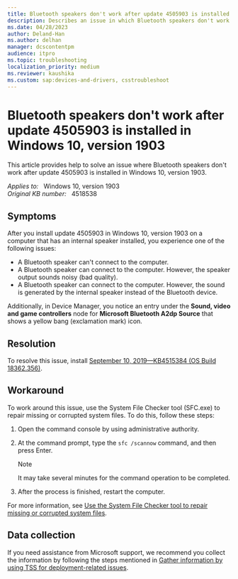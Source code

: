 ```yaml
---
title: Bluetooth speakers don't work after update 4505903 is installed on Windows 10, version 1903
description: Describes an issue in which Bluetooth speakers don't work after update 4505903 is installed on Windows 10, version 1903. Provides a workaround.
ms.date: 04/28/2023
author: Deland-Han
ms.author: delhan
manager: dcscontentpm
audience: itpro
ms.topic: troubleshooting
localization_priority: medium
ms.reviewer: kaushika
ms.custom: sap:devices-and-drivers, csstroubleshoot
---
```

# Bluetooth speakers don't work after update 4505903 is installed in Windows 10, version 1903

This article provides help to solve an issue where Bluetooth speakers don't work after update 4505903 is installed in Windows 10, version 1903.

_Applies to:_ &nbsp; Windows 10, version 1903  
_Original KB number:_ &nbsp; 4518538

## Symptoms

After you install update 4505903 in Windows 10, version 1903 on a computer that has an internal speaker installed, you experience one of the following issues:

- A Bluetooth speaker can't connect to the computer.
- A Bluetooth speaker can connect to the computer. However, the speaker output sounds noisy (bad quality).
- A Bluetooth speaker can connect to the computer. However, the sound is generated by the internal speaker instead of the Bluetooth device.

Additionally, in Device Manager, you notice an entry under the **Sound, video and game controllers** node for **Microsoft Bluetooth A2dp Source** that shows a yellow bang (exclamation mark) icon.

## Resolution

To resolve this issue, install [September 10, 2019—KB4515384 (OS Build 18362.356)](https://support.microsoft.com/help/4515384).

## Workaround

To work around this issue, use the System File Checker tool (SFC.exe) to repair missing or corrupted system files. To do this, follow these steps:

1. Open the command console by using administrative authority.
2. At the command prompt, type the `sfc /scannow` command, and then press Enter.

    > [!NOTE]
    > It may take several minutes for the command operation to be completed.
3. After the process is finished, restart the computer.

For more information, see [Use the System File Checker tool to repair missing or corrupted system files](https://support.microsoft.com/help/929833).

## Data collection

If you need assistance from Microsoft support, we recommend you collect the information by following the steps mentioned in [Gather information by using TSS for deployment-related issues](../windows-troubleshooters/gather-information-using-tss-deployment.md).
